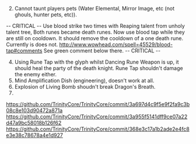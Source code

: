 2. Cannot taunt players pets (Water Elemental, Mirror Image, etc (not ghouls, hunter pets, etc)).

 -- CRITICAL --
Use blood strike two times with Reaping talent from unholy talent tree,
Both runes became death runes. Now use blood tap while they are still on cooldown.
It should remove the cooldown of a one death rune. Currently is does not.
http://www.wowhead.com/spell=45529/blood-tap#comments
See green comment below there.
 -- CRITICAL --

4. Using Rune Tap with the glyph whilst Dancing Rune Weapon is up, it 
   should heal the party of the death knight.
   Rune Tap shouldn't damage the enemy either.
5. Mind Amplification Dish (engineering), doesn't work at all.
6. Explosion of Living Bomb shoudn't break Dragon's Breath.
7. 

https://github.com/TrinityCore/TrinityCore/commit/3a697d4c9f5e9f2fa9c3b08c8e103d90472a871a
https://github.com/TrinityCore/TrinityCore/commit/3a955f5141dff9ce07a22d47a9bc58018b126f62
https://github.com/TrinityCore/TrinityCore/commit/368e3c17a1b2ade2e4fc8e3e38c78678a4e1d927
